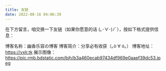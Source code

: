 ```yaml
---
title: 友链
date: 2022-08-16 04:06:39
---
```

<div id="qexo-friends"></div>
<link rel="stylesheet" href="https://cdn.jsdelivr.net/npm/qexo-static@1.1.3/hexo/friends/friends.css"/>
<script src="https://cdn.jsdelivr.net/npm/qexo-static@1.1.3/hexo/friends/friends.js"></script>
<script>loadQexoFriends("qexo-friends", "admin-yxlr.tk")</script>
在下方留言，咱交换一下友链（如果你愿意的话 (｡･∀･)ﾉﾞ），按如下格式提供信息：

博客名称：幽香乐容の博客
博客简介：分享必有收获（｡ò ∀ ó｡）
博客地址：https://yxlr.tk
展示图像：https://pic.rmb.bdstatic.com/bjh/b3a460ecab97434df969e0aaef39dc53.jpeg